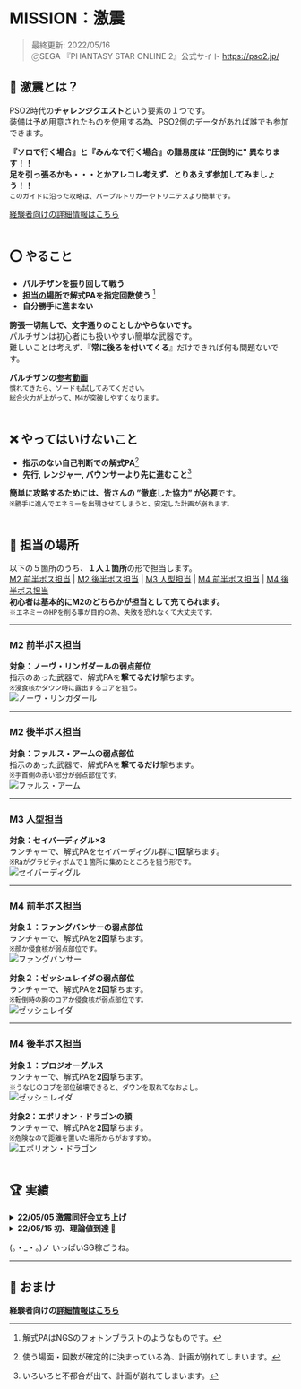 # MISSION：激震
> 最終更新: 2022/05/16  
> 🄫SEGA 『PHANTASY STAR ONLINE 2』公式サイト https://pso2.jp/  

## 🤔 激震とは？
PSO2時代の**チャレンジクエスト**という要素の１つです。  
装備は予め用意されたものを使用する為、PSO2側のデータがあれば誰でも参加できます。  
  
**『ソロで行く場合』と『みんなで行く場合』の難易度は ”圧倒的に" 異なります！！**  
**足を引っ張るかも・・・とかアレコレ考えず、とりあえず参加してみましょう！！**  
`このガイドに沿った攻略は、パープルトリガーやトリニテスより簡単です。`  

[経験者向けの詳細情報はこちら](Advance.md)  
  ﾠﾠﾠ  
## ⭕️ やること
- **パルチザンを振り回して戦う**
- **[担当の場所](#-担当の場所)で解式PAを指定回数使う** [^1]
- **自分勝手に進まない**

**誇張一切無しで、文字通りのことしかやらないです。**  
パルチザンは初心者にも扱いやすい簡単な武器です。  
難しいことは考えず、『**常に後ろを付いてくる**』だけできれば何も問題ないです。  

**パルチザンの[参考動画](https://youtu.be/tD5ojNNlZE4?t=123)**  
`慣れてきたら、ソードも試してみてください。`    
`総合火力が上がって、M4が突破しやすくなります。`  
  ﾠﾠﾠ  
## ❌ やってはいけないこと
- **指示のない自己判断での解式PA**[^2]
- **先行, レンジャー, バウンサーより先に進むこと**[^3]

**簡単に攻略するためには、皆さんの ”徹底した協力” が必要**です。  
`※勝手に進んでエネミーを出現させてしまうと、安定した計画が崩れます。`  
  ﾠﾠﾠ  
## 📌 担当の場所
以下の５箇所のうち、**１人１箇所**の形で担当します。  
[M2 前半ボス担当](#m2-前半ボス担当) | [M2 後半ボス担当](#m2-後半ボス担当) | [M3 人型担当](#m3-人型担当) | [M4 前半ボス担当](#m2-前半ボス担当) | [M4 後半ボス担当](#m2-前半ボス担当)  
**初心者は基本的にM2のどちらかが担当として充てられます。**  
`※エネミーのHPを削る事が目的の為、失敗を恐れなくて大丈夫です。`  
___
### M2 前半ボス担当
**対象：ノーヴ・リンガダールの弱点部位**   
指示のあった武器で、解式PAを**撃てるだけ**撃ちます。   
`※浸食核かダウン時に露出するコアを狙う。`  
![ノーヴ・リンガダール](img/m2before.jpg)  
___
### M2 後半ボス担当
**対象：ファルス・アームの弱点部位**  
指示のあった武器で、解式PAを**撃てるだけ**撃ちます。  
`※手首側の赤い部分が弱点部位です。`  
![ファルス・アーム](img/m2after.jpg)  
___
### M3 人型担当
**対象：セイバーディグル×3**  
ランチャーで、解式PAをセイバーディグル群に**1回**撃ちます。  
`※Raがグラビティボムで１箇所に集めたところを狙う形です。`  
![セイバーディグル](img/m3mob.jpg)   
___
### M4 前半ボス担当
**対象１：ファングバンサーの弱点部位**  
ランチャーで、解式PAを**2回**撃ちます。  
`※顔か侵食核が弱点部位です。`  
![ファングバンサー](img/m4beforeboss1.jpg)  

**対象２：ゼッシュレイダの弱点部位**  
ランチャーで、解式PAを**2回**撃ちます。  
`※転倒時の胸のコアか侵食核が弱点部位です。`  
![ゼッシュレイダ](img/m4beforeboss2.jpg)   
___
### M4 後半ボス担当
**対象１：プロジオーグルス**  
ランチャーで、解式PAを**2回**撃ちます。  
`※うなじのコブを部位破壊できると、ダウンを取れてなおよし。`  
![ゼッシュレイダ](img/m4afterboss1.jpg)   

**対象2：エボリオン・ドラゴンの顔**  
ランチャーで、解式PAを**2回**撃ちます。  
`※危険なので距離を置いた場所からがおすすめ。`  
![エボリオン・ドラゴン](img/m4afterboss2.jpg)   
  ﾠﾠﾠ  
## 🏆 実績
<details>
  <summary> <b>22/05/05 激震同好会立ち上げ</b></summary>
  
  理論値が思ってた以上に簡単だったので、チムメンだけでやりたいなと思った次第。  
  とにかく練習とクエストの研究あるのみ。  
  ちなみに、激震同好会という名前は後に命名されたもの。  
  
</details>

<details>
<summary> <b>22/05/15 初、理論値到達 🎉</b></summary>
  
  合計7人、全員チムメンでの挑戦(激震経験者6人, 激震初心者1人)  
  武器ガチャではバレットボウが出ていました。  
  
  ![3人パーティ理論値](img/3pt.jpg)  
  ![4人パーティ理論値](img/4pt.jpg)  
  
  人数いればチムメンだけでも簡単に攻略できることが証明できました。  
  毎週開催できるように経験者・参加者をある程度確保したいところです。(一番の課題)  
  
</details>

(。・_・。)ノ いっぱいSG稼ごうね。
___
## 🎁 おまけ
**経験者向けの[詳細情報はこちら](Advance.md)**

[^1]: 解式PAはNGSのフォトンブラストのようなものです。  
[^2]: 使う場面・回数が確定的に決まっている為、計画が崩れてしまいます。  
[^3]: いろいろと不都合が出て、計画が崩れてしまいます。  
